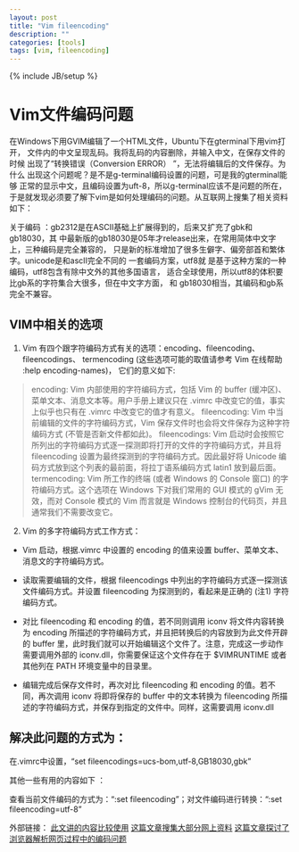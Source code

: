 ```yaml
---
layout: post
title: "Vim fileencoding"
description: ""
categories: [tools]
tags: [vim, fileencoding]
---
```

{% include JB/setup %}


# Vim文件编码问题


在Windows下用GVIM编辑了一个HTML文件，Ubuntu下在gterminal下用vim打开，
文件内的中文呈现乱码。我将乱码的内容删除，并输入中文，在保存文件的时候
出现了“转换错误（Conversion ERROR） ”，无法将编辑后的文件保存。为什么
出现这个问题呢？是不是g-terminal编码设置的问题，可是我的gterminal能够
正常的显示中文，且编码设置为uft-8，所以g-terminal应该不是问题的所在，
于是就发现必须要了解下vim是如何处理编码的问题。从互联网上搜集了相关资料如下：

关于编码 ：gb2312是在ASCII基础上扩展得到的，后来又扩充了gbk和gb18030，其
中最新版的gb18030是05年才release出来，在常用简体中文字上，三种编码是完全兼容的，
只是新的标准增加了很多生僻字、偏旁部首和繁体字。unicode是和ascII完全不同的
一套编码方案，utf8就 是基于这种方案的一种编码，utf8包含有除中文外的其他多国语言，
适合全球使用，所以utf8的体积要比gb系的字符集合大很多，但在中文字方面，
和 gb18030相当，其编码和gb系完全不兼容。

## VIM中相关的选项

1. Vim 有四个跟字符编码方式有关的选项：encoding、fileencoding、fileencodings、
termencoding (这些选项可能的取值请参考 Vim 在线帮助 :help encoding-names)，
它们的意义如下:
    
> encoding: Vim 内部使用的字符编码方式，包括 Vim 的 buffer (缓冲区)、菜单文本、消息文本等。用户手册上建议只在 .vimrc 中改变它的值，事实上似乎也只有在 .vimrc 中改变它的值才有意义。
  fileencoding: Vim 中当前编辑的文件的字符编码方式，Vim 保存文件时也会将文件保存为这种字符编码方式 (不管是否新文件都如此)。
  fileencodings: Vim 启动时会按照它所列出的字符编码方式逐一探测即将打开的文件的字符编码方式，并且将 fileencoding 设置为最终探测到的字符编码方式。因此最好将 Unicode 编码方式放到这个列表的最前面，将拉丁语系编码方式 latin1 放到最后面。
  termencoding: Vim 所工作的终端 (或者 Windows 的 Console 窗口) 的字符编码方式。这个选项在 Windows 下对我们常用的 GUI 模式的 gVim 无效，而对 Console 模式的 Vim 而言就是 Windows 控制台的代码页，并且通常我们不需要改变它。

2. Vim 的多字符编码方式工作方式：
  
- Vim 启动，根据.vimrc 中设置的 encoding 的值来设置 buffer、菜单文本、消息文的字符编码方式。

- 读取需要编辑的文件，根据 fileencodings 中列出的字符编码方式逐一探测该文件编码方式。并设置 fileencoding 为探测到的，看起来是正确的 (注1) 字符编码方式。

- 对比 fileencoding 和 encoding 的值，若不同则调用 iconv 将文件内容转换为 encoding 所描述的字符编码方式，并且把转换后的内容放到为此文件开辟的 buffer 里，此时我们就可以开始编辑这个文件了。注意，完成这一步动作需要调用外部的 iconv.dll，你需要保证这个文件存在于 $VIMRUNTIME 或者其他列在 PATH 环境变量中的目录里。

- 编辑完成后保存文件时，再次对比 fileencoding 和 encoding 的值。若不同，再次调用 iconv 将即将保存的 buffer 中的文本转换为 fileencoding 所描述的字符编码方式，并保存到指定的文件中。同样，这需要调用 iconv.dll

## 解决此问题的方式为：

在.vimrc中设置，“set fileencodings=ucs-bom,utf-8,GB18030,gbk”

其他一些有用的内容如下 ：

查看当前文件编码的方式为：“:set fileencoding”；对文件编码进行转换：“:set fileencoding=utf-8”

外部链接：
[此文讲的内容比较使用](http://lijing00333.wordpress.com/2011/02/08/linux%E4%B8%8B%E5%9F%BA%E4%BA%8Evim%E7%9A%84%E6%96%87%E4%BB%B6%E7%BC%96%E7%A0%81/)
[这篇文章搜集大部分网上资料](http://blog.chinaunix.net/space.php?uid=24173732&do=blog&cuid=2289853)
[这篇文章探讨了浏览器解析网页过程中的编码问题](http://ued.taobao.com/blog/2011/08/26/encode-war/)
